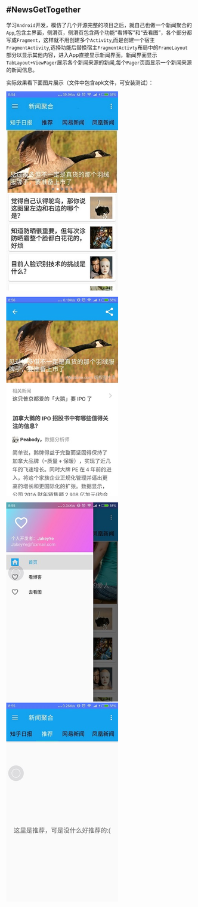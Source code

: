 #NewsGetTogether
---
学习`Android`开发，模仿了几个开源完整的项目之后，就自己也做一个新闻聚合的`App`,包含主界面，侧滑页，侧滑页包含两个功能“看博客”和“去看图”，各个部分都写成`Fragment`，这样就不用创建多个`Activity`,而是创建一个宿主`FragmentActivity`,选择功能后替换宿主`FragmentActivty`布局中的`FrameLayout` 部分以显示其他内容，进入App直接显示新闻界面，新闻界面显示`TabLayout+ViewPager`展示各个新闻来源的新闻,每个`Pager`页面显示一个新闻来源的新闻信息。

 实际效果看下面图片展示（文件中包含apk文件，可安装测试）： 

 ![photo1](art\photo1.jpg)

 ![ ![photo3](art\photo3.jpg)photo4](art\photo4.jpg)

 ![ ![photo3](art\photo3.jpg)photo2](art\photo2.jpg) ![photo3](art\photo3.jpg)
